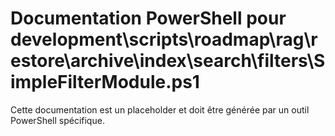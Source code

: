 # Documentation PowerShell pour development\scripts\roadmap\rag\restore\archive\index\search\filters\SimpleFilterModule.ps1

Cette documentation est un placeholder et doit être générée par un outil PowerShell spécifique.
